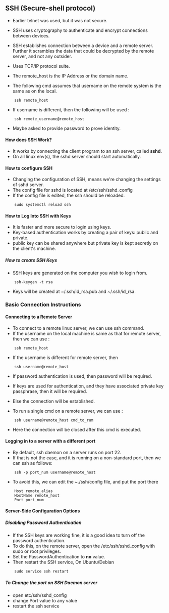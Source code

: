 ## SSH (Secure-shell protocol)

 - Earlier telnet was used, but it was not secure.
 - SSH uses cryptography to authenticate and encrypt connections between devices.
 - SSH establishes connection between a device and a remote server. Further it scrambles the data that could be 
decrypted by the remote server, and not any outsider.
 - Uses TCP/IP protocol suite.

 - The remote_host is the IP Address or the domain name.
 - The following cmd assumes that username on the remote system is the same as on the local.
```
    ssh remote_host
```
 - If username is different, then the following will be used :
```
    ssh remote_username@remote_host
```
 - Maybe asked to provide password to prove identity.

#### How does SSH Work?
 - It works by connecting the client program to an ssh server, called __sshd__.
 - On all linux env(s), the sshd server should start automatically. 

#### How to configure SSH
 - Changing the configuration of SSH, means we're changing the settings of sshd server.
 - The config file for sshd is located at /etc/ssh/sshd_config
 - If the config file is edited, the ssh should be reloaded.
```
    sudo systemctl reload ssh
```

#### How to Log Into SSH with Keys
 - It is faster and more secure to login using keys.
 - Key-based authentication works by creating a pair of keys: public and private.
 - public key can be shared anywhere but private key is kept secretly on the client's machine.

##### How to create SSH Keys
 - SSH keys are generated on the computer you wish to login from.
```
    ssh-keygen -t rsa
```
 - Keys will be created at ~/.ssh/id_rsa.pub and ~/.ssh/id_rsa.

### Basic Connection Instructions

#### Connecting to a Remote Server
 - To connect to a remote linux server, we can use ssh command.
 - If the username on the local machine is same as that for remote server, then we can use :
```shell
    ssh remote_host
```
 - If the username is different for remote server, then
```shell
    ssh username@remote_host
```
 - If password authentication is used, then password will be required.
 - If keys are used for authentication, and they have associated private key passphrase, then it will be required.
 - Else the connection will be established.

- To run a single cmd on a remote server, we can use :
```shell
    ssh username@remote_host cmd_to_rum
```
 - Here the connection will be closed after this cmd is executed.

#### Logging in to a server with a different port
 - By default, ssh daemon on a server runs on port 22.
 - If that is not the case, and it is running on a non-standard port, then we can ssh as follows:
```shell
    ssh -p port_num username@remote_host
```
 - To avoid this, we can edit the ~./ssh/config file, and put the port there
```shell
    Host remote_alias
    HostName remote_host
    Port port_num
```

#### Server-Side Configuration Options

##### Disabling Password Authentication
 - If the SSH keys are working fine, it is a good idea to turn off the password authentication.
 - To do this, on the remote server, open the /etc/ssh/sshd_config with sudo or root privileges.
 - Set the PasswordAuthentication to __no__ value.
 - Then restart the SSH service,
On Ubuntu/Debian
```shell
    sudo service ssh restart
```

##### To Change the port on SSH Daemon server
 - open etc/ssh/sshd_config
 - change Port value to any value
 - restart the ssh service

